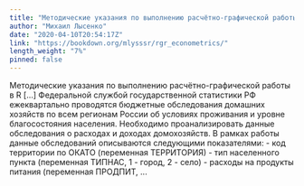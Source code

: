 ```yaml
---
title: "Методические указания по выполнению расчётно-графической работы в R"
author: "Михаил Лысенко"
date: "2020-04-10T20:54:17Z"
link: "https://bookdown.org/mlysssr/rgr_econometrics/"
length_weight: "7%"
pinned: false
---
```


Методические указания по выполнению расчётно-графической работы в R [...] Федеральной службой государственной статистики РФ ежеквартально проводятся бюджетные обследования домашних хозяйств по всем регионам России об условиях проживания и уровне благосостояния населения. Необходимо проанализировать данные обследования о расходах и доходах домохозяйств. В рамках работы данные обследований описываются следующими показателями: - код территории по ОКАТО (переменная ТЕРРИТОРИЯ) - тип населенного пункта (переменная ТИПНАС, 1 - город, 2 - село) - расходы на продукты питания (переменная ПРОДПИТ, ...

